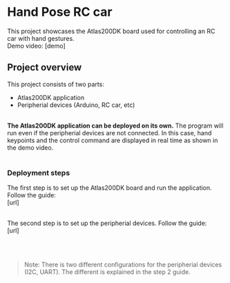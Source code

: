 # Hand Pose RC car<a name="EN-US_TOPIC_0232642690"></a>

This project showcases the Atlas200DK board used for controlling an RC car with hand gestures.<br />
Demo video: [demo]


## Project overview

This project consists of two parts:
-   Atlas200DK application
-   Peripherial devices (Arduino, RC car, etc)


<br />**The Atlas200DK application can be deployed on its own.** The program will run even if the peripherial devices are not connected. In this case, hand keypoints and the control command are displayed in real time as shown in the demo video.<br /><br />


### Deployment steps
The first step is to set up the Atlas200DK board and run the application. Follow the guide: <br />
[url]
<br /><br />

The second step is to set up the peripherial devices. Follow the guide: <br />
[url]

<br /><br />
>Note: There is two different configurations for the peripherial devices (I2C, UART). The different is explained in the step 2 guide.











